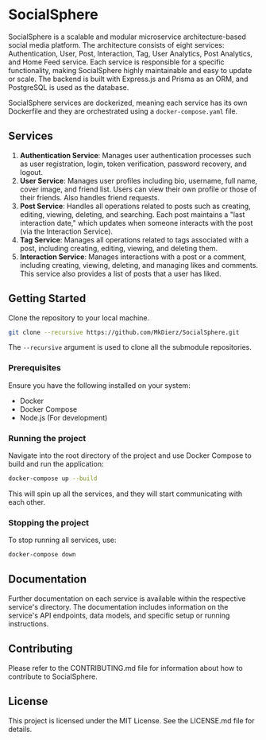 # SocialSphere

SocialSphere is a scalable and modular microservice architecture-based social media platform. The architecture consists of eight services: Authentication, User, Post, Interaction, Tag, User Analytics, Post Analytics, and Home Feed service. Each service is responsible for a specific functionality, making SocialSphere highly maintainable and easy to update or scale. The backend is built with Express.js and Prisma as an ORM, and PostgreSQL is used as the database.

SocialSphere services are dockerized, meaning each service has its own Dockerfile and they are orchestrated using a `docker-compose.yaml` file.

## Services

1. **Authentication Service**: Manages user authentication processes such as user registration, login, token verification, password recovery, and logout.
2. **User Service**: Manages user profiles including bio, username, full name, cover image, and friend list. Users can view their own profile or those of their friends. Also handles friend requests.
3. **Post Service**: Handles all operations related to posts such as creating, editing, viewing, deleting, and searching. Each post maintains a "last interaction date," which updates when someone interacts with the post (via the Interaction Service).
4. **Tag Service**: Manages all operations related to tags associated with a post, including creating, editing, viewing, and deleting them.
5. **Interaction Service**: Manages interactions with a post or a comment, including creating, viewing, deleting, and managing likes and comments. This service also provides a list of posts that a user has liked.

## Getting Started

Clone the repository to your local machine.

```bash
git clone --recursive https://github.com/MkDierz/SocialSphere.git
```

The `--recursive` argument is used to clone all the submodule repositories.

### Prerequisites

Ensure you have the following installed on your system:

- Docker
- Docker Compose
- Node.js (For development)

### Running the project

Navigate into the root directory of the project and use Docker Compose to build and run the application:

```bash
docker-compose up --build
```

This will spin up all the services, and they will start communicating with each other.

### Stopping the project

To stop running all services, use:

```bash
docker-compose down
```

## Documentation

Further documentation on each service is available within the respective service's directory. The documentation includes information on the service's API endpoints, data models, and specific setup or running instructions.

## Contributing

Please refer to the CONTRIBUTING.md file for information about how to contribute to SocialSphere.

## License

This project is licensed under the MIT License. See the LICENSE.md file for details.
